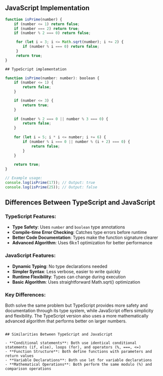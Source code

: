 ## JavaScript Implementation

```javascript
function isPrime(number) {
    if (number <= 1) return false;
    if (number === 2) return true;
    if (number % 2 === 0) return false;

     for (let i = 3; i <= Math.sqrt(number); i += 2) {
        if (number % i === 0) return false;
     }
     return true; 
}

## TypeScript implementation

function isPrime(number: number): boolean {
    if (number <= 1) {
        return false;
    }

    if (number <= 3) {
        return true;
    }
    
    if (number % 2 === 0 || number % 3 === 0) {
        return false;
    }
    
    for (let i = 5; i * i <= number; i += 6) {
        if (number % i === 0 || number % (i + 2) === 0) {
            return false;
        }
    }
    
    return true;
}

// Example usage:
console.log(isPrime(17)); // Output: true
console.log(isPrime(25)); // Output: false
```

## Differences Between TypeScript and JavaScript

### TypeScript Features:
- **Type Safety**: Uses `number` and `boolean` type annotations
- **Compile-time Error Checking**: Catches type errors before runtime
- **Better Code Documentation**: Types make the function signature clearer
- **Advanced Algorithm**: Uses 6k±1 optimization for better performance

### JavaScript Features:
- **Dynamic Typing**: No type declarations needed
- **Simpler Syntax**: Less verbose, easier to write quickly
- **Runtime Flexibility**: Types can change during execution
- **Basic Algorithm**: Uses straightforward Math.sqrt() optimization

### Key Differences:
Both solve the same problem but TypeScript provides more safety and documentation through its type system, while JavaScript offers simplicity and flexibility. The TypeScript version also uses a more mathematically advanced algorithm that performs better on larger numbers.
```

## Similarities Between TypeScript and JavaScript 

- **Conditional statements**: Both use identical conditional statements (if, else), loops (for), and operators (%, ===, <=)
- **Function Structure**: Both define functions with parameters and return values
- **Variable Declarations**: Both use let for variable declarations
- **Mathematical Operations**: Both perform the same modulo (%) and comparison operations